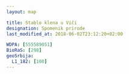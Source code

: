 ```yaml
---
layout: map

title: Stablo klena u Viči
designation: Spomenik prirode
last_modified_at: 2018-06-02T23:12:20+02:00

WDPA: [555589051]
BioRaS: [298]
geoSrbija:
  L1_182: [100]
---
```

